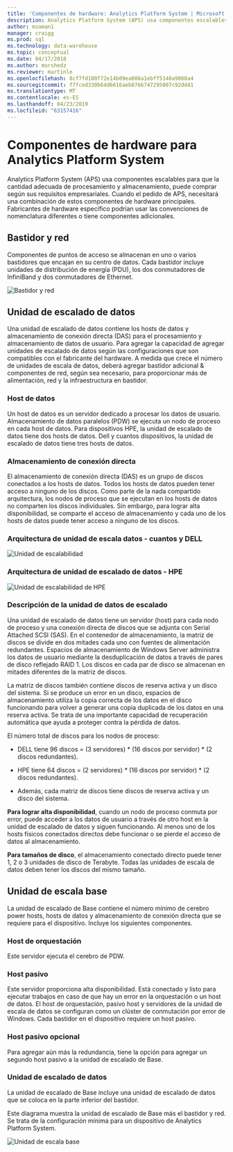 ```yaml
---
title: 'Componentes de hardware: Analytics Platform System | Microsoft Docs'
description: Analytics Platform System (APS) usa componentes escalables para que la cantidad adecuada de procesamiento y almacenamiento, puede comprar según sus requisitos empresariales. Cuando el pedido de APS, necesitará una combinación de estos componentes de hardware principales.
author: mzaman1
manager: craigg
ms.prod: sql
ms.technology: data-warehouse
ms.topic: conceptual
ms.date: 04/17/2018
ms.author: murshedz
ms.reviewer: martinle
ms.openlocfilehash: 8cf7fd100f72e14b09ea086a1ebff5140a9068a4
ms.sourcegitcommit: f7fced330b64d6616aeb8766747295807c92dd41
ms.translationtype: MT
ms.contentlocale: es-ES
ms.lasthandoff: 04/23/2019
ms.locfileid: "63157416"
---
```

# <a name="hardware-components-for-analytics-platform-system"></a>Componentes de hardware para Analytics Platform System

Analytics Platform System (APS) usa componentes escalables para que la cantidad adecuada de procesamiento y almacenamiento, puede comprar según sus requisitos empresariales. Cuando el pedido de APS, necesitará una combinación de estos componentes de hardware principales. Fabricantes de hardware específico podrían usar las convenciones de nomenclatura diferentes o tiene componentes adicionales.  
 
  
## <a name="rackandnetwork"></a>Bastidor y red 
 
Componentes de puntos de acceso se almacenan en uno o varios bastidores que encajan en su centro de datos. Cada bastidor incluye unidades de distribución de energía (PDU), los dos conmutadores de InfiniBand y dos conmutadores de Ethernet.  
  
![Bastidor y red](media/rack-and-network.png "APS en bastidor y red")  
  
## <a name="datascaleunit"></a>Unidad de escalado de datos
 
Una unidad de escalado de datos contiene los hosts de datos y almacenamiento de conexión directa (DAS) para el procesamiento y almacenamiento de datos de usuario. Para agregar la capacidad de agregar unidades de escalado de datos según las configuraciones que son compatibles con el fabricante del hardware. A medida que crece el número de unidades de escala de datos, deberá agregar bastidor adicional & componentes de red, según sea necesario, para proporcionar más de alimentación, red y la infraestructura en bastidor.  
  
### <a name="data-host"></a>Host de datos  

Un host de datos es un servidor dedicado a procesar los datos de usuario. Almacenamiento de datos paralelos (PDW) se ejecuta un nodo de proceso en cada host de datos. Para dispositivos HPE, la unidad de escalado de datos tiene dos hosts de datos. Dell y cuantos dispositivos, la unidad de escalado de datos tiene tres hosts de datos.  
  
### <a name="direct-attached-storage"></a>Almacenamiento de conexión directa
 
El almacenamiento de conexión directa (DAS) es un grupo de discos conectados a los hosts de datos. Todos los hosts de datos pueden tener acceso a ninguno de los discos. Como parte de la nada compartido arquitectura, los nodos de proceso que se ejecutan en los hosts de datos no comparten los discos individuales. Sin embargo, para lograr alta disponibilidad, se comparte el acceso de almacenamiento y cada uno de los hosts de datos puede tener acceso a ninguno de los discos.  
  
### <a name="data-scale-unit-architecture---dell-and-quanta"></a>Arquitectura de unidad de escala datos - cuantos y DELL
  
![Unidad de escalabilidad](media/scalability-unit-dell.png "unidad de escalabilidad de Dell")  
  
### <a name="data-scale-unit-architecture---hpe"></a>Arquitectura de unidad de escalado de datos - HPE 
 
![Unidad de escalabilidad de HPE](media/scalability-unit-hpe.png "unidad HPE escalabilidad")  
  
### <a name="data-scale-unit-description"></a>Descripción de la unidad de datos de escalado

Una unidad de escalado de datos tiene un servidor (host) para cada nodo de proceso y una conexión directa de discos que se adjunta con Serial Attached SCSI (SAS). En el contenedor de almacenamiento, la matriz de discos se divide en dos mitades cada uno con fuentes de alimentación redundantes. Espacios de almacenamiento de Windows Server administra los datos de usuario mediante la desduplicación de datos a través de pares de disco reflejado RAID 1. Los discos en cada par de disco se almacenan en mitades diferentes de la matriz de discos.  
  
La matriz de discos también contiene discos de reserva activa y un disco del sistema. Si se produce un error en un disco, espacios de almacenamiento utiliza la copia correcta de los datos en el disco funcionando para volver a generar una copia duplicada de los datos en una reserva activa. Se trata de una importante capacidad de recuperación automática que ayuda a proteger contra la pérdida de datos.  
  
El número total de discos para los nodos de proceso:  
  
-   DELL tiene 96 discos = (3 servidores) * (16 discos por servidor) \* (2 discos redundantes).  
  
-   HPE tiene 64 discos = (2 servidores) * (16 discos por servidor) \* (2 discos redundantes).  
  
-   Además, cada matriz de discos tiene discos de reserva activa y un disco del sistema.  
  
**Para lograr alta disponibilidad**, cuando un nodo de proceso conmuta por error, puede acceder a los datos de usuario a través de otro host en la unidad de escalado de datos y siguen funcionando. Al menos uno de los hosts físicos conectados directos debe funcionar o se pierde el acceso de datos al almacenamiento.  
  
**Para tamaños de disco**, el almacenamiento conectado directo puede tener 1, 2 o 3 unidades de disco de Terabyte. Todas las unidades de escala de datos deben tener los discos del mismo tamaño.  
  
## <a name="basescaleunit"></a>Unidad de escala base 
 
La unidad de escalado de Base contiene el número mínimo de cerebro power hosts, hosts de datos y almacenamiento de conexión directa que se requiere para el dispositivo. Incluye los siguientes componentes. 
  
### <a name="orchestration-host"></a>Host de orquestación  
Este servidor ejecuta el cerebro de PDW.
  
### <a name="passive-host"></a>Host pasivo  
Este servidor proporciona alta disponibilidad. Está conectado y listo para ejecutar trabajos en caso de que hay un error en la orquestación o un host de datos. El host de orquestación, pasivo host y servidores de la unidad de escala de datos se configuran como un clúster de conmutación por error de Windows. Cada bastidor en el dispositivo requiere un host pasivo.  
  
### <a name="optional-passive-host"></a>Host pasivo opcional  
Para agregar aún más la redundancia, tiene la opción para agregar un segundo host pasivo a la unidad de escalado de Base.  
  
### <a name="data-scale-unit"></a>Unidad de escalado de datos  
La unidad de escalado de Base incluye una unidad de escalado de datos que se coloca en la parte inferior del bastidor.  
  
Este diagrama muestra la unidad de escalado de Base más el bastidor y red. Se trata de la configuración mínima para un dispositivo de Analytics Platform System.  
  
![Unidad de escala base](media/base-scale-unit.png "unidad de escalado de Base")  
 
